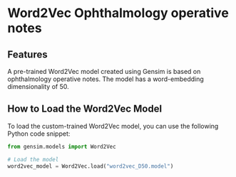 # Word2Vec Ophthalmology operative notes

## Features

A pre-trained Word2Vec model created using Gensim is based on ophthalmology operative notes. The model has a word-embedding dimensionality of 50.

## How to Load the Word2Vec Model

To load the custom-trained Word2Vec model, you can use the following Python code snippet:

```python
from gensim.models import Word2Vec

# Load the model
word2vec_model = Word2Vec.load("word2vec_D50.model")
```


